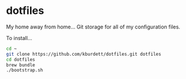 dotfiles
========
My home away from home... Git storage for all of my configuration files.

To install...
```bash
cd ~
git clone https://github.com/kburdett/dotfiles.git dotfiles
cd dotfiles
brew bundle
./bootstrap.sh
```
